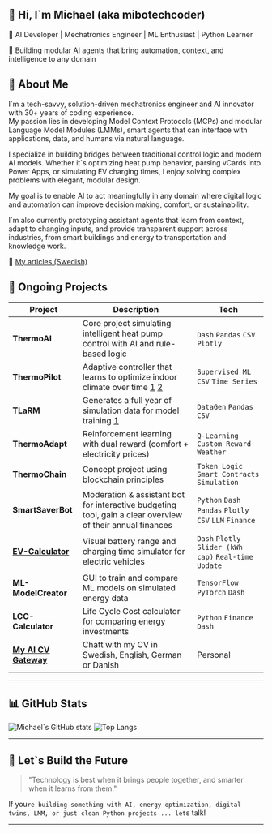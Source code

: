 ## 👋 Hi, I`m Michael (aka mibotechcoder) ##

🚀 AI Developer | Mechatronics Engineer | ML Enthusiast | Python Learner

🎯 Building modular AI agents that bring automation, context, and intelligence to any domain

## 🧠 About Me

I`m a tech-savvy, solution-driven mechatronics engineer and AI innovator with 30+ years of coding experience.  
My passion lies in developing Model Context Protocols (MCPs) and modular Language Model Modules (LMMs), smart agents that can interface with applications, data, and humans via natural language.

I specialize in building bridges between traditional control logic and modern AI models. Whether it`s optimizing heat pump behavior, parsing vCards into Power Apps, or simulating EV charging times, I enjoy solving complex problems with elegant, modular design.

My goal is to enable AI to act meaningfully in any domain where digital logic and automation can improve decision making, comfort, or sustainability.

I`m also currently prototyping assistant agents that learn from context, adapt to changing inputs, and provide transparent support across industries, from smart buildings and energy to transportation and knowledge work.

<!-- 📫 Reach me at **michael@wolfnova.ai**  
🌐 LinkedIn: [linkedin.com/in/ditt-namn](https://linkedin.com/in/ditt-namn) -->
📝 [My articles (Swedish)](https://mibotechcoder.github.io/tech-and-future-reflections/) 

## 🔬 Ongoing Projects

| Project | Description | Tech |
|--------|-------------|------|
| **ThermoAI** | Core project simulating intelligent heat pump control with AI and rule-based logic | `Dash`  `Pandas`  `CSV`  `Plotly` |
| **ThermoPilot** | Adaptive controller that learns to optimize indoor climate over time [1](assets/01_ThermoPilot_Grdm.png) [2](assets/01_ThermoPilot_OnOff.png) | `Supervised ML` `CSV` `Time Series` |
| **TLaRM** | 	Generates a full year of simulation data for model training [1](assets/02_TLaRM.png) | `DataGen` `Pandas` `CSV` |
| **ThermoAdapt** | Reinforcement learning with dual reward (comfort + electricity prices) | `Q-Learning` `Custom Reward` `Weather` |
| **ThermoChain** | Concept project using blockchain principles | `Token Logic` `Smart Contracts` `Simulation` |
| **SmartSaverBot** | Moderation & assistant bot for interactive budgeting tool, gain a clear overview of their annual finances | `Python` `Dash` `Pandas` `Plotly` `CSV` `LLM` `Finance` |
| **[EV-Calculator](https://ev-charge-simulator.onrender.com/)** | Visual battery range and charging time simulator for electric vehicles | `Dash` `Plotly` `Slider (kWh cap)` `Real-time Update` |
| **ML-ModelCreator** | GUI to train and compare ML models on simulated energy data | `TensorFlow` `PyTorch` `Dash` |
| **LCC-Calculator** | Life Cycle Cost calculator for comparing energy investments | `Python` `Finance` `Dash` |
| **[My AI CV Gateway](https://mibotech-cv-gateway.onrender)** | Chatt with my CV in Swedish, English, German or Danish | Personal |


---

## 📊 GitHub Stats

![Michael`s GitHub stats](https://github-readme-stats.vercel.app/api?username=mibotechcoder&show_icons=true&theme=tokyonight)
![Top Langs](https://github-readme-stats.vercel.app/api/top-langs/?username=mibotechcoder&layout=compact&theme=tokyonight)

---

## 🚀 Let`s Build the Future

> "Technology is best when it brings people together, and smarter when it learns from them."

If you`re building something with AI, energy optimization, digital twins, LMM, or just clean Python projects ... let`s talk!

---

<!--
**mibotechcoder/mibotechcoder** is a ✨ _special_ ✨ repository because its `README.md` (this file) appears on your GitHub profile.

Here are some ideas to get you started:

- 🔭 I’m currently working on ...
- 🌱 I’m currently learning ...
- 👯 I’m looking to collaborate on ...
- 🤔 I’m looking for help with ...
- 💬 Ask me about ...
- 📫 How to reach me: ...
- 😄 Pronouns: ...
- ⚡ Fun fact: ...
-->

